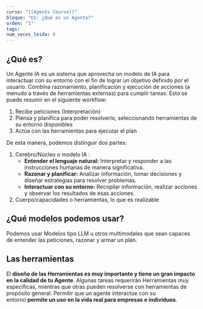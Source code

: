 ```yaml
---
curso: "[[Agents Course]]"
bloque: "U1: ¿Qué es un Agente?"
orden: "1"
tags: 
num_veces_leida: 0
---
```


## ¿Qué es?

Un Agente IA es un sistema que aprovecha un modelo de IA para interactuar con su entorno con el fin de lograr un objetivo definido por el usuario. Combina razonamiento, planificación y ejecución de acciones (a menudo a través de herramientas externas) para cumplir tareas. Esto se puede resumir en el siguiente workflow:

1. Recibe peticiones (Interpretación)
2. Piensa y planifica para poder resolverlo, seleccionando herramientas de su entorno disponibles
3. Actúa con las herramientas para ejecutar el plan

De esta manera, podemos distinguir dos partes: 

1) Cerebro/Núcleo o modelo IA :
	- **Entender el lenguaje natural:** Interpretar y responder a las instrucciones humanas de manera significativa.
	- **Razonar y planificar:** Analizar información, tomar decisiones y diseñar estrategias para resolver problemas.
	- **Interactuar con su entorno:** Recopilar información, realizar acciones y observar los resultados de esas acciones.
2) Cuerpo/capacidades o herramientas, lo que es realizable


## ¿Qué modelos podemos usar?

Podemos usar Modelos tipo LLM u otros multimodales que sean capaces de entender las peticiones, razonar y armar un plan.

## Las herramientas 
El **diseño de las Herramientas es muy importante y tiene un gran impacto en la calidad de tu Agente**. Algunas tareas requerirán Herramientas muy específicas, mientras que otras pueden resolverse con herramientas de propósito general. Permitir que un agente interactúe con su entorno **permite un uso en la vida real para empresas e individuos**.